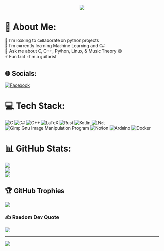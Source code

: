 
<div id="header" align="center">
  <img src="https://media.giphy.com/media/g8kzR6Wt3eFVB87yKq/giphy.gif"/>
</div>



# 💫 About Me:
👯 I’m looking to collaborate on python projects<br>🌱 I’m currently learning Machine Learning and C#<br>💬 Ask me about C, C++, Python, Linux, & Music Theory 😄<br>⚡ Fun fact : I'm a guitarist


## 🌐 Socials:
[![Facebook](https://img.shields.io/badge/Facebook-%231877F2.svg?logo=Facebook&logoColor=white)](https://facebook.com/b33plop) 

# 💻 Tech Stack:
![C](https://img.shields.io/badge/c-%2300599C.svg?style=flat&logo=c&logoColor=white) ![C#](https://img.shields.io/badge/c%23-%23239120.svg?style=flat&logo=c-sharp&logoColor=white) ![C++](https://img.shields.io/badge/c++-%2300599C.svg?style=flat&logo=c%2B%2B&logoColor=white) ![LaTeX](https://img.shields.io/badge/latex-%23008080.svg?style=flat&logo=latex&logoColor=white) ![Rust](https://img.shields.io/badge/rust-%23000000.svg?style=flat&logo=rust&logoColor=white) ![Kotlin](https://img.shields.io/badge/kotlin-%230095D5.svg?style=flat&logo=kotlin&logoColor=white) ![.Net](https://img.shields.io/badge/.NET-5C2D91?style=flat&logo=.net&logoColor=white) ![Gimp Gnu Image Manipulation Program](https://img.shields.io/badge/Gimp-657D8B?style=flat&logo=gimp&logoColor=FFFFFF) ![Notion](https://img.shields.io/badge/Notion-%23000000.svg?style=flat&logo=notion&logoColor=white) ![Arduino](https://img.shields.io/badge/-Arduino-00979D?style=flat&logo=Arduino&logoColor=white) ![Docker](https://img.shields.io/badge/docker-%230db7ed.svg?style=flat&logo=docker&logoColor=white)
# 📊 GitHub Stats:
![](https://github-readme-stats.vercel.app/api?username=B33pl0p&theme=midnight-purple&hide_border=false&include_all_commits=true&count_private=true)<br/>
![](https://github-readme-streak-stats.herokuapp.com/?user=B33pl0p&theme=midnight-purple&hide_border=false)<br/>
![](https://github-readme-stats.vercel.app/api/top-langs/?username=B33pl0p&theme=midnight-purple&hide_border=false&include_all_commits=true&count_private=true&layout=compact)

## 🏆 GitHub Trophies
![](https://github-profile-trophy.vercel.app/?username=B33pl0p&theme=monokai&no-frame=false&no-bg=true&margin-w=4)

### ✍️ Random Dev Quote
![](https://quotes-github-readme.vercel.app/api?type=horizontal&theme=radical)

---
[![](https://visitcount.itsvg.in/api?id=B33pl0p&icon=6&color=1)](https://visitcount.itsvg.in)

<!-- Proudly created with GPRM ( https://gprm.itsvg.in ) -->

